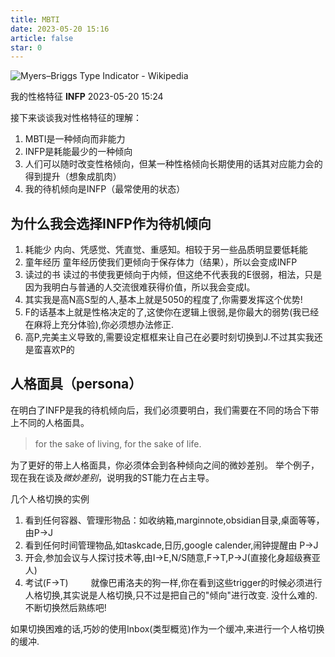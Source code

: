 ```yaml
---
title: MBTI
date: 2023-05-20 15:16
article: false
star: 0
---
```



![Myers–Briggs Type Indicator - Wikipedia](https://upload.wikimedia.org/wikipedia/commons/1/1f/MyersBriggsTypes.png)

我的性格特征 **INFP** 2023-05-20 15:24

接下来谈谈我对性格特征的理解：
1. MBTI是一种倾向而非能力
2. INFP是耗能最少的一种倾向
3. 人们可以随时改变性格倾向，但某一种性格倾向长期使用的话其对应能力会的得到提升（想象成肌肉）
4. 我的待机倾向是INFP（最常使用的状态）　
　

## 为什么我会选择INFP作为待机倾向
1. 耗能少
  内向、凭感觉、凭直觉、重感知。相较于另一些品质明显要低耗能
2. 童年经历
  童年经历使我们更倾向于保存体力（结果），所以会变成INFP
3. 读过的书
  读过的书使我更倾向于内倾，但这绝不代表我的E很弱，相法，只是因为我明白与普通的人交流很难获得价值，所以我会变成I。
4. 其实我是高N高S型的人,基本上就是5050的程度了,你需要发挥这个优势!
5. F的话基本上就是性格决定的了,这使你在逻辑上很弱,是你最大的弱势(我已经在麻将上充分体验),你必须想办法修正.
6. 高P,完美主义导致的,需要设定框框来让自己在必要时刻切换到J.不过其实我还是蛮喜欢P的
## 人格面具（persona）
在明白了INFP是我的待机倾向后，我们必须要明白，我们需要在不同的场合下带上不同的人格面具。

> for the sake of living, for the sake of life.　

为了更好的带上人格面具，你必须体会到各种倾向之间的微妙差别。
举个例子，现在我在谈及*微妙差别*，说明我的ST能力在占主导。

几个人格切换的实例
1. 看到任何容器、管理形物品：如收纳箱,marginnote,obsidian目录,桌面等等，由P->J
2. 看到任何时间管理物品,如taskcade,日历,google calender,闹钟提醒由 P->J
3. 开会,参加会议与人探讨技术等,由I->E,N/S随意,F->T,P->J(直接化身超级赛亚人)
4. 考试(F->T)　
　
就像巴甫洛夫的狗一样,你在看到这些trigger的时候必须进行人格切换,其实说是人格切换,只不过是把自己的"倾向"进行改变. 没什么难的. 不断切换然后熟练吧!

如果切换困难的话,巧妙的使用Inbox(类型概览)作为一个缓冲,来进行一个人格切换的缓冲.
